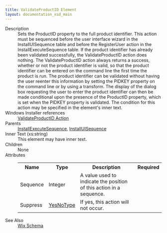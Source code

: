 ```yaml
---
title: ValidateProductID Element
layout: documentation_xsd_main
---
```

<dl>
  <dt>Description</dt>
  <dd>Sets the ProductID property to the full product identifier.  This action must be sequenced before the user interface wizard in the InstallUISequence table and before the RegisterUser action in the InstallExecuteSequence table.  If the product identifier has already been validated successfully, the ValidateProductID action does nothing.  The ValidateProductID action always returns a success, whether or not the product identifier is valid, so that the product identifier can be entered on the command line the first time the product is run.  The product identifier can be validated without having the user reenter this information by setting the PIDKEY property on the command line or by using a transform.  The display of the dialog box requesting the user to enter the product identifier can then be made conditional upon the presence of the ProductID property, which is set when the PIDKEY property is validated.  The condition for this action may be specified in the element's inner text.</dd>
  <dt>Windows Installer references</dt>
  <dd>
    <a href="http://msdn.microsoft.com/library/aa372475.aspx" target="_blank">ValidateProductID Action</a>
  </dd>
  <dt>Parents</dt>
  <dd>
    <a href="../installexecutesequence/">InstallExecuteSequence</a>, <a href="../installuisequence/">InstallUISequence</a></dd>
  <dt>Inner Text (xs:string)</dt>
  <dd>This element may have inner text.</dd>
  <dt>Children</dt>
  <dd>None</dd>
  <dt>Attributes</dt>
  <dd>
    <table cellspacing="0" cellpadding="0" class="schema">
      <tr>
        <th width="15%">Name</th>
        <th width="15%">Type</th>
        <th width="65%">Description</th>
        <th width="15%">Required</th>
      </tr>
      <tr>
        <td>Sequence</td>
        <td>Integer</td>
        <td>A value used to indicate the position of this action in a sequence.</td>
        <td>&nbsp;</td>
      </tr>
      <tr>
        <td>Suppress</td>
        <td><a href="../simple_type_yesnotype/">YesNoType</a></td>
        <td>If yes, this action will not occur.</td>
        <td>&nbsp;</td>
      </tr>
    </table>
  </dd>
  <dt>See Also</dt>
  <dd>
    <a href="../wix">Wix Schema</a>
  </dd>
</dl>
